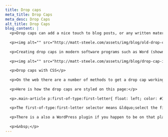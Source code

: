 ```yaml
---
title: Drop caps
meta_title: Drop Caps
meta_desc: Drop Caps
alt_title: Drop Caps
blog_content: |
  <p>Drop caps can add a nice touch to blog posts, or any written material for that matter. They&rsquo;ve been around for over two thousand years, stretching back all the way to Roman times. They add a bit of style and are a visual cue to the reader that a new idea is starting . Daily Drop Cap is a great resource to see what&rsquo;s possible.</p>
  
  <p><img alt="" src="http://matt-steele.com/assets/img/blog/old-drop-cap-image.jpeg" style="height:248px; width:268px" /></p>
  
  <p>Creating drop caps in modern software programs such as Word (shown here), or Photoshop isn&rsquo;t nearly as fanciful or customized as handwritten drop caps, but they still add a nice bit of style to paragraphs.</p>
  
  <p><img alt="" src="http://matt-steele.com/assets/img/blog/drop-cap-in-word.jpg" style="height:379px; width:775px" /></p>
  
  <p>Drop caps with CSS</p>
  
  <p>On the web there are a number of methods to get a drop cap working, including image replacement and Javascript techniques, but how do I create them purely using CSS? What I found was that there is no simple answer to fit all situations, but the first-of-type:first-letter pseudo class is the method that I ended up using.</p>
  
  <p>Here is how the drop caps are styled on this page:</p>
  
  <p>.main-article p:first-of-type:first-letter{ float: left; color: #333; font-size: 75px; line-height: 60px; padding: 4px 8px 0 3px; text-shadow: 1px 1px #7ea2ca, 2px 2px #cb5432; }</p>
  
  <p>The first-of-type:first-letter selector means &ldquo;select the first letter of the first paragraph&rdquo;, which in this case worked perfectly</p>
  
  <p>There is a also a WordPress plugin if you happen to be on that platform, although I think it&rsquo;s best just to style it in CSS if you can. I wouldn&rsquo;t recommend installing a plugin just for this purpose. It would just add plug-in bloat and may not be as semantic.</p>
  
  <p>&nbsp;</p>
---
```









